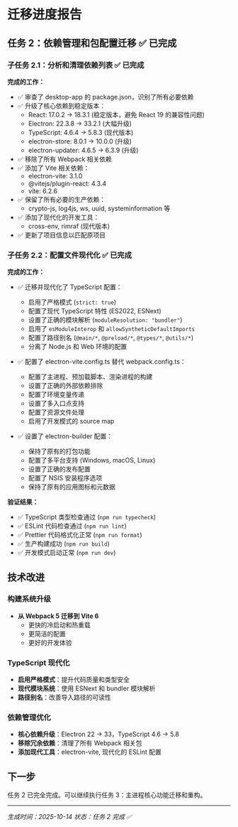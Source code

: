 # 迁移进度报告

## 任务 2：依赖管理和包配置迁移 ✅ 已完成

### 子任务 2.1：分析和清理依赖列表 ✅ 已完成

**完成的工作：**

- ✅ 审查了 desktop-app 的 package.json，识别了所有必要依赖
- ✅ 升级了核心依赖到稳定版本：
  - React: 17.0.2 → 18.3.1 (稳定版本，避免 React 19 的兼容性问题)
  - Electron: 22.3.8 → 33.2.1 (大幅升级)
  - TypeScript: 4.6.4 → 5.8.3 (现代版本)
  - electron-store: 8.0.1 → 10.0.0 (升级)
  - electron-updater: 4.6.5 → 6.3.9 (升级)
- ✅ 移除了所有 Webpack 相关依赖
- ✅ 添加了 Vite 相关依赖：
  - electron-vite: 3.1.0
  - @vitejs/plugin-react: 4.3.4
  - vite: 6.2.6
- ✅ 保留了所有必要的生产依赖：
  - crypto-js, log4js, ws, uuid, systeminformation 等
- ✅ 添加了现代化的开发工具：
  - cross-env, rimraf (现代版本)
- ✅ 更新了项目信息以匹配原项目

### 子任务 2.2：配置文件现代化 ✅ 已完成

**完成的工作：**

- ✅ 迁移并现代化了 TypeScript 配置：
  - 启用了严格模式 (`strict: true`)
  - 配置了现代 TypeScript 特性 (ES2022, ESNext)
  - 设置了正确的模块解析 (`moduleResolution: "bundler"`)
  - 启用了 `esModuleInterop` 和 `allowSyntheticDefaultImports`
  - 配置了路径别名 (`@main/*`, `@preload/*`, `@types/*`, `@utils/*`)
  - 分离了 Node.js 和 Web 环境的配置

- ✅ 配置了 electron-vite.config.ts 替代 webpack.config.ts：
  - 配置了主进程、预加载脚本、渲染进程的构建
  - 设置了正确的外部依赖排除
  - 配置了环境变量传递
  - 设置了多入口点支持
  - 配置了资源文件处理
  - 启用了开发模式的 source map

- ✅ 设置了 electron-builder 配置：
  - 保持了原有的打包功能
  - 配置了多平台支持 (Windows, macOS, Linux)
  - 设置了正确的发布配置
  - 配置了 NSIS 安装程序选项
  - 保持了原有的应用图标和元数据

**验证结果：**

- ✅ TypeScript 类型检查通过 (`npm run typecheck`)
- ✅ ESLint 代码检查通过 (`npm run lint`)
- ✅ Prettier 代码格式化正常 (`npm run format`)
- ✅ 生产构建成功 (`npm run build`)
- ✅ 开发模式启动正常 (`npm run dev`)

## 技术改进

### 构建系统升级

- **从 Webpack 5 迁移到 Vite 6**
  - 更快的冷启动和热重载
  - 更简洁的配置
  - 更好的开发体验

### TypeScript 现代化

- **启用严格模式**：提升代码质量和类型安全
- **现代模块系统**：使用 ESNext 和 bundler 模块解析
- **路径别名**：改善导入路径的可读性

### 依赖管理优化

- **核心依赖升级**：Electron 22 → 33，TypeScript 4.6 → 5.8
- **移除冗余依赖**：清理了所有 Webpack 相关包
- **添加现代工具**：electron-vite, 现代化的 ESLint 配置

## 下一步

任务 2 已完全完成。可以继续执行任务 3：主进程核心功能迁移和重构。

---

_生成时间：2025-10-14_
_状态：任务 2 完成 ✅_
